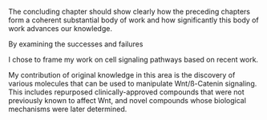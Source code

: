 The concluding chapter should show clearly how the preceding chapters form 
a coherent substantial body of work and how significantly this body of work advances our knowledge.

By examining the successes and failures 

I chose to frame my work on cell signaling pathways based on recent work.

My contribution of original knowledge in this area is the discovery of various molecules that can be used to manipulate Wnt/ß-Catenin signaling. This includes repurposed clinically-approved compounds that were not previously known to affect Wnt, and novel compounds whose biological mechanisms were later determined. 